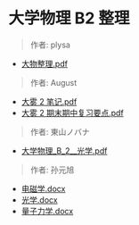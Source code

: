 # 大学物理 B2 整理

> 作者: plysa

- [大物整理.pdf](大物整理.pdf)

> 作者: August

- [大雾 2 笔记.pdf](大雾2笔记.pdf)
- [大雾 2 期末期中复习要点.pdf](大雾2期末期中复习要点.pdf)

> 作者: 東山ノバナ

- [大学物理\_B_2\_\_光学.pdf](大学物理_B_2__光学.pdf)

> 作者: 孙元旭

- [电磁学.docx](电磁学.docx)
- [光学.docx](光学.docx)
- [量子力学.docx](量子力学.docx)
